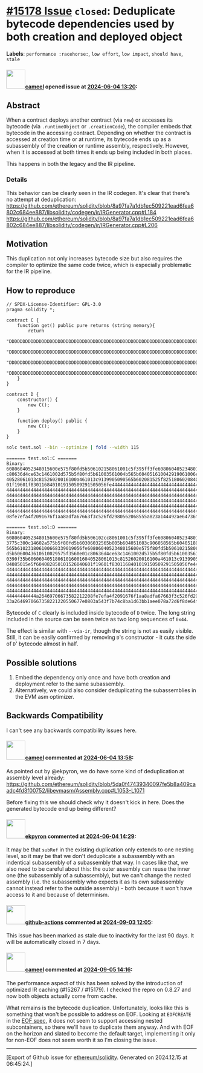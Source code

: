 # [\#15178 Issue](https://github.com/ethereum/solidity/issues/15178) `closed`: Deduplicate bytecode dependencies used by both creation and deployed object
**Labels**: `performance :racehorse:`, `low effort`, `low impact`, `should have`, `stale`


#### <img src="https://avatars.githubusercontent.com/u/137030?v=4" width="50">[cameel](https://github.com/cameel) opened issue at [2024-06-04 13:20](https://github.com/ethereum/solidity/issues/15178):

## Abstract
When a contract deploys another contract (via `new`) or accesses its bytecode (via `.runtimeObject` or `.creationCode`), the compiler embeds that bytecode in the accessing contract. Depending on whether the contract is accessed at creation time or at runtime, its bytecode ends up as a subassembly of the creation or runtime assembly, respectively. However, when it is accessed at both times it ends up being included in both places.

This happens in both the legacy and the IR pipeline.

### Details
This behavior can be clearly seen in the IR codegen. It's clear that there's no attempt at deduplication:
https://github.com/ethereum/solidity/blob/8a97fa7a1db1ec509221ead6fea6802c684ee887/libsolidity/codegen/ir/IRGenerator.cpp#L184
https://github.com/ethereum/solidity/blob/8a97fa7a1db1ec509221ead6fea6802c684ee887/libsolidity/codegen/ir/IRGenerator.cpp#L206

## Motivation

This duplication not only increases bytecode size but also requires the compiler to optimize the same code twice, which is especially problematic for the IR pipeline.

## How to reproduce
```solidity
// SPDX-License-Identifier: GPL-3.0
pragma solidity *;

contract C {
    function get() public pure returns (string memory){
        return
            "DDDDDDDDDDDDDDDDDDDDDDDDDDDDDDDDDDDDDDDDDDDDDDDDDDDDDDDDDDDDDDDDDDDDDDDDDDDDDDD"
            "DDDDDDDDDDDDDDDDDDDDDDDDDDDDDDDDDDDDDDDDDDDDDDDDDDDDDDDDDDDDDDDDDDDDDDDDDDDDDDD"
            "DDDDDDDDDDDDDDDDDDDDDDDDDDDDDDDDDDDDDDDDDDDDDDDDDDDDDDDDDDDDDDDDDDDDDDDDDDDDDDD"
            "DDDDDDDDDDDDDDDDDDDDDDDDDDDDDDDDDDDDDDDDDDDDDDDDDDDDDDDDDDDDDDDDDDDDDDDDDDDDDDD";
    }
}

contract D {
    constructor() {
        new C();
    }

    function deploy() public {
        new C();
    }
}
```
```bash
solc test.sol --bin --optimize | fold --width 115
```
```
======= test.sol:C =======
Binary:
6080604052348015600e575f80fd5b506102158061001c5f395ff3fe608060405234801561000f575f80fd5b5060043610610029575f3560e01
c80636d4ce63c1461002d575b5f80fd5b61003561004b565b604051610042919061006e565b60405180910390f35b6060604051806101600160
40528061013c81526020016100a461013c9139905090565b602081525f82518060208401528060208501604085015e5f6040828501015260406
01f19601f8301168401019150509291505056fe4444444444444444444444444444444444444444444444444444444444444444444444444444
4444444444444444444444444444444444444444444444444444444444444444444444444444444444444444444444444444444444444444444
4444444444444444444444444444444444444444444444444444444444444444444444444444444444444444444444444444444444444444444
4444444444444444444444444444444444444444444444444444444444444444444444444444444444444444444444444444444444444444444
4444444444444444444444444444444444444444444444444444444444444444444444444444444444444444444444444444444444444444444
444444444444444444444444444444444444444444444444444444444444444444444444444444444444444444444444a264697066735822122
08fe7efa4f2091676f1aa8adfa67663f3c526fd2980562068555a823a144492ae64736f6c634300081a0033

======= test.sol:D =======
Binary:
6080604052348015600e575f80fd5b506102cc8061001c5f395ff3fe6080604052348015600e575f80fd5b50600436106026575f3560e01c806
3775c300c14602a575b5f80fd5b60306032565b005b604051603c906058565b604051809103905ff0801580156054573d5f803e3d5ffd5b5050
565b610231806100668339019056fe6080604052348015600e575f80fd5b506102158061001c5f395ff3fe608060405234801561000f575f80f
d5b5060043610610029575f3560e01c80636d4ce63c1461002d575b5f80fd5b61003561004b565b604051610042919061006e565b6040518091
0390f35b606060405180610160016040528061013c81526020016100a461013c9139905090565b602081525f825180602084015280602085016
04085015e5f604082850101526040601f19601f8301168401019150509291505056fe4444444444444444444444444444444444444444444444
4444444444444444444444444444444444444444444444444444444444444444444444444444444444444444444444444444444444444444444
4444444444444444444444444444444444444444444444444444444444444444444444444444444444444444444444444444444444444444444
4444444444444444444444444444444444444444444444444444444444444444444444444444444444444444444444444444444444444444444
4444444444444444444444444444444444444444444444444444444444444444444444444444444444444444444444444444444444444444444
4444444444444444444444444444444444444444444444444444444444444444444444444444444444444444444444444444444444444444444
44444444444a26469706673582212208fe7efa4f2091676f1aa8adfa67663f3c526fd2980562068555a823a144492ae64736f6c634300081a00
33a2646970667358221220550677e0803a543f7b74c8ba1d63bb1aee078a72d6f8de64f7251927eefa15c664736f6c634300081a0033
```

Bytecode of `C` clearly is included inside bytecode of `D` twice. The long string included in the source can be seen twice as two long sequences of `0x44`.

The effect is similar with `--via-ir`, though the string is not as easily visible. Still, it can be easily confirmed by removing `D`'s constructor - it cuts the side of `D`' bytecode almost in half.

## Possible solutions

1. Embed the dependency only once and have both creation and deployment refer to the same subassembly.
1. Alternatively, we could also consider deduplicating the subassemblies in the EVM asm optimizer.

## Backwards Compatibility

I can't see any backwards compatibility issues here.

#### <img src="https://avatars.githubusercontent.com/u/137030?v=4" width="50">[cameel](https://github.com/cameel) commented at [2024-06-04 13:58](https://github.com/ethereum/solidity/issues/15178#issuecomment-2147611462):

As pointed out by @ekpyron, we do have some kind of deduplication at assembly level already: https://github.com/ethereum/solidity/blob/5da0f47439340097fe5b8a409caadc4fd3f00752/libevmasm/Assembly.cpp#L1053-L1071

Before fixing this we should check why it doesn't kick in here. Does the generated bytecode end up being different?

#### <img src="https://avatars.githubusercontent.com/u/1347491?v=4" width="50">[ekpyron](https://github.com/ekpyron) commented at [2024-06-04 14:29](https://github.com/ethereum/solidity/issues/15178#issuecomment-2147685843):

It may be that ``subRef`` in the existing duplication only extends to one nesting level, so it may be that we don't deduplicate a subassembly with an indentical subassembly of a subassembly that way. In cases like that, we also need to be careful about this: the outer assembly can reuse the inner one (the subassembly of a subassembly), but we can't change the nested assembly (i.e. the subassembly who expects it as its own subassembly cannot instead refer to the outside assembly) - both because it won't have access to it and because of determinism.

#### <img src="https://avatars.githubusercontent.com/in/15368?v=4" width="50">[github-actions](https://github.com/apps/github-actions) commented at [2024-09-03 12:05](https://github.com/ethereum/solidity/issues/15178#issuecomment-2326354614):

This issue has been marked as stale due to inactivity for the last 90 days.
It will be automatically closed in 7 days.

#### <img src="https://avatars.githubusercontent.com/u/137030?v=4" width="50">[cameel](https://github.com/cameel) commented at [2024-09-05 14:16](https://github.com/ethereum/solidity/issues/15178#issuecomment-2331804368):

The performance aspect of this has been solved by the introduction of optimized IR caching (#15267 / #15179). I checked the repro on 0.8.27 and now both objects actually come from cache.

What remains is the bytecode duplication. Unfortunately, looks like this is something that won't be possible to address on EOF. Looking at `EOFCREATE` in the [EOF spec](https://github.com/ipsilon/eof/blob/main/spec/eof.md), it does not seem to support accessing nested subcontainers, so there we'll have to duplicate them anyway. And with EOF on the horizon and slated to become the default target, implementing it only for non-EOF does not seem worth it so I'm closing the issue.


-------------------------------------------------------------------------------



[Export of Github issue for [ethereum/solidity](https://github.com/ethereum/solidity). Generated on 2024.12.15 at 06:45:24.]
